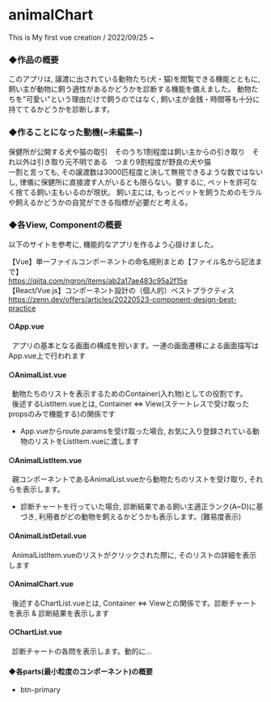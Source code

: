 # animalChart
This is My first vue creation / 2022/09/25 ~ 

### ◆作品の概要
このアプリは, 譲渡に出されている動物たち(犬・猫)を閲覧できる機能とともに, 飼い主が動物に飼う適性があるかどうかを診断する機能を備えました。
動物たちを"可愛い"という理由だけで飼うのではなく, 飼い主が金銭・時間等も十分に持ててるかどうかを診断します。

### ◆作ることになった動機(~未編集~)
保健所が公開する犬や猫の取引　そのうち1割程度は飼い主からの引き取り　それ以外は引き取り元不明である　つまり9割程度が野良の犬や猫  
一割と言っても, その譲渡数は3000匹程度と決して無視できるような数ではないし, 律儀に保健所に直接渡す人がいるとも限らない。要するに, ペットを許可なく捨てる飼い主もいるのが現状。
飼い主には, もっとペットを飼うためのモラルや飼えるかどうかの自覚ができる指標が必要だと考える。

### ◆各View, Componentの概要
以下のサイトを参考に, 機能的なアプリを作るよう心掛けました。  

【Vue】単一ファイルコンポーネントの命名規則まとめ【ファイル名から記法まで】  
https://qiita.com/ngron/items/ab2a17ae483c95a2f15e  
【React/Vue.js】コンポーネント設計の（個人的）ベストプラクティス  
https://zenn.dev/offers/articles/20220523-component-design-best-practice   

#### ○App.vue
&ensp;アプリの基本となる画面の構成を担います。一連の画面遷移による画面描写はApp.vue上で行われます

#### ○AnimalList.vue
&ensp;動物たちのリストを表示するためのContainer(入れ物)としての役割です。  
&ensp;後述するListItem.vueとは, Container ⇔ View(ステートレスで受け取ったpropsのみで機能する)の関係です  
 - App.vueからroute.paramsを受け取った場合, お気に入り登録されている動物のリストをListItem.vueに渡します

#### ○AnimalListItem.vue
&ensp;親コンポーネントであるAnimalList.vueから動物たちのリストを受け取り, それらを表示します。
 - 診断チャートを行っていた場合, 診断結果である飼い主適正ランク(A~D)に基づき, 利用者がどの動物を飼えるかどうかも表示します。(難易度表示)

#### ○AnimalListDetail.vue
&ensp;AnimalListItem.vueのリストがクリックされた際に, そのリストの詳細を表示します

#### ○AnimalChart.vue
&ensp;後述するChartList.vueとは, Container ⇔ Viewとの関係です。診断チャートを表示 & 診断結果を表示します

#### ○ChartList.vue
&ensp;診断チャートの各問を表示します。動的に...

#### ◆各parts(最小粒度のコンポーネント)の概要
 - btn-primary
